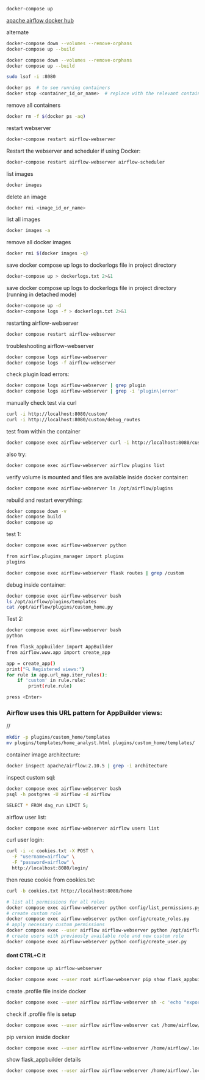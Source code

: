 

```bash
docker-compose up
```

[apache airflow docker hub](https://hub.docker.com/r/apache/airflow/tags)

alternate
```bash
docker-compose down --volumes --remove-orphans
docker-compose up --build
```

```bash
docker compose down --volumes --remove-orphans
docker compose up --build
```

```bash
sudo lsof -i :8080
```

```bash
docker ps  # to see running containers
docker stop <container_id_or_name>  # replace with the relevant container ID or name
```

remove all containers
```bash
docker rm -f $(docker ps -aq)
```

restart webserver
```bash
docker-compose restart airflow-webserver
```
Restart the webserver and scheduler if using Docker:
```bash
docker-compose restart airflow-webserver airflow-scheduler
```



list images
```bash
docker images
```
delete an image
```bash
docker rmi <image_id_or_name>
```

list all images
```bash
docker images -a
```

remove all docker images
```bash
docker rmi $(docker images -q)
```

save docker compose up logs to dockerlogs file in project directory
```bash
docker-compose up > dockerlogs.txt 2>&1
```

save docker compose up logs to dockerlogs file in project directory (running in detached mode)
```bash
docker-compose up -d
docker-compose logs -f > dockerlogs.txt 2>&1
```
restarting airflow-webserver
```bash
docker compose restart airflow-webserver
```
troubleshooting airflow-webserver
```bash
docker compose logs airflow-webserver
docker compose logs -f airflow-webserver
```
check plugin load errors:
```bash
docker compose logs airflow-webserver | grep plugin
docker compose logs airflow-webserver | grep -i 'plugin\|error'
```
manually check test via curl
```bash
curl -i http://localhost:8080/custom/
curl -i http://localhost:8080/custom/debug_routes

```
test from within the container
```bash
docker compose exec airflow-webserver curl -i http://localhost:8080/custom/
```
also try:
```bash
docker compose exec airflow-webserver airflow plugins list
```

verify volume is mounted and files are available inside docker container:
```bash
docker compose exec airflow-webserver ls /opt/airflow/plugins
```
rebuild and restart everything:
```bash
docker compose down -v
docker compose build
docker compose up
```

test 1:
```bash
docker compose exec airflow-webserver python
```
```bash
from airflow.plugins_manager import plugins
plugins
```
```bash
docker compose exec airflow-webserver flask routes | grep /custom

```

debug inside container:
```bash
docker compose exec airflow-webserver bash
ls /opt/airflow/plugins/templates
cat /opt/airflow/plugins/custom_home.py
```

Test 2:
```bash
docker compose exec airflow-webserver bash
python
```
```bash
from flask_appbuilder import AppBuilder
from airflow.www.app import create_app

app = create_app()
print("🔍 Registered views:")
for rule in app.url_map.iter_rules():
    if 'custom' in rule.rule:
        print(rule.rule)

```
```bash
press <Enter>
```

### Airflow uses this URL pattern for AppBuilder views:
/<lowercase-view-class-name>/<exposed-method-name>


```bash
mkdir -p plugins/custom_home/templates
mv plugins/templates/home_analyst.html plugins/custom_home/templates/
```
container image architecture:
```bash
docker inspect apache/airflow:2.10.5 | grep -i architecture
```

inspect custom sql:
```bash
docker compose exec airflow-webserver bash
psql -h postgres -U airflow -d airflow
```
```bash
SELECT * FROM dag_run LIMIT 5;
```

airflow user list:
```bash
docker compose exec airflow-webserver airflow users list
```

curl user login:
```bash
curl -i -c cookies.txt -X POST \
  -F "username=airflow" \
  -F "password=airflow" \
  http://localhost:8080/login/
```
then reuse cookie from cookies.txt:
```bash
curl -b cookies.txt http://localhost:8080/home
```

```bash
# list all permissions for all roles
docker compose exec airflow-webserver python config/list_permissions.py
# create custom role
docker compose exec airflow-webserver python config/create_roles.py
# apply necessary custom permissions
docker compose exec --user airflow airflow-webserver python /opt/airflow/config/custom_permissions.py
# create users with previously available role and new custom role
docker compose exec airflow-webserver python config/create_user.py
```

#### dont CTRL+C it
```bash
docker compose up airflow-webserver
```

```bash
docker compose exec --user root airflow-webserver pip show flask_appbuilder
```

create .profile file inside docker
```bash
docker compose exec --user airflow airflow-webserver sh -c 'echo "export PATH=\"$PATH:/home/airflow/.local/bin\"" > /home/airflow/.profile'
```

check if .profile file is setup
```bash
docker compose exec --user airflow airflow-webserver cat /home/airflow/.profile
```

pip version inside docker
```bash
docker compose exec --user airflow airflow-webserver /home/airflow/.local/bin/pip --version
```

show flask_appbuilder details
```bash
docker compose exec --user airflow airflow-webserver /home/airflow/.local/bin/pip show flask_appbuilder
```

```bash
```
```bash
```
```bash
```
